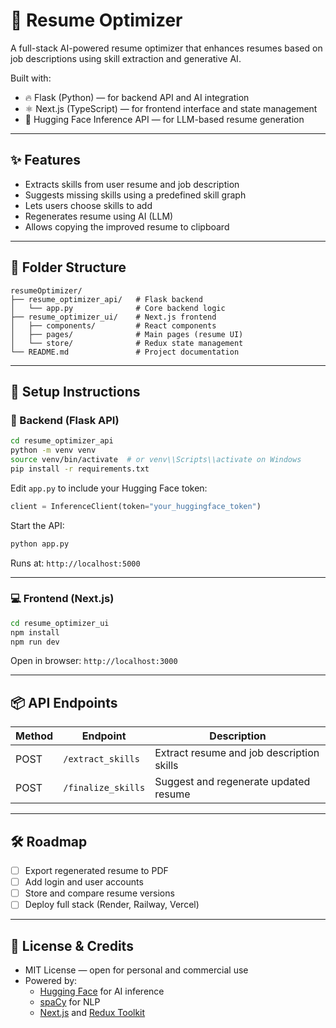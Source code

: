 # 🧠 Resume Optimizer

A full-stack AI-powered resume optimizer that enhances resumes based on job descriptions using skill extraction and generative AI.

Built with:
- 🔥 Flask (Python) — for backend API and AI integration
- ⚛️ Next.js (TypeScript) — for frontend interface and state management
- 🤖 Hugging Face Inference API — for LLM-based resume generation

---

## ✨ Features

- Extracts skills from user resume and job description
- Suggests missing skills using a predefined skill graph
- Lets users choose skills to add
- Regenerates resume using AI (LLM)
- Allows copying the improved resume to clipboard

---

## 📁 Folder Structure

```
resumeOptimizer/
├── resume_optimizer_api/   # Flask backend
│   └── app.py              # Core backend logic
├── resume_optimizer_ui/    # Next.js frontend
│   ├── components/         # React components
│   ├── pages/              # Main pages (resume UI)
│   └── store/              # Redux state management
└── README.md               # Project documentation
```

---

## 🚀 Setup Instructions

### 🔧 Backend (Flask API)

```bash
cd resume_optimizer_api
python -m venv venv
source venv/bin/activate  # or venv\\Scripts\\activate on Windows
pip install -r requirements.txt
```

Edit `app.py` to include your Hugging Face token:

```python
client = InferenceClient(token="your_huggingface_token")
```

Start the API:
```bash
python app.py
```

Runs at: `http://localhost:5000`

---

### 💻 Frontend (Next.js)

```bash
cd resume_optimizer_ui
npm install
npm run dev
```

Open in browser: `http://localhost:3000`

---

## 📦 API Endpoints

| Method | Endpoint           | Description                          |
|--------|--------------------|--------------------------------------|
| POST   | `/extract_skills`  | Extract resume and job description skills |
| POST   | `/finalize_skills` | Suggest and regenerate updated resume |

---

## 🛠️ Roadmap

- [ ] Export regenerated resume to PDF
- [ ] Add login and user accounts
- [ ] Store and compare resume versions
- [ ] Deploy full stack (Render, Railway, Vercel)

---

## 📄 License & Credits

- MIT License — open for personal and commercial use
- Powered by:
  - [Hugging Face](https://huggingface.co) for AI inference
  - [spaCy](https://spacy.io) for NLP
  - [Next.js](https://nextjs.org) and [Redux Toolkit](https://redux-toolkit.js.org)
